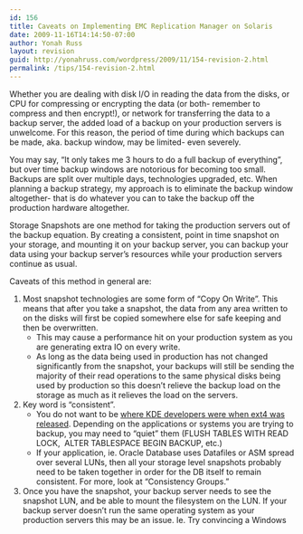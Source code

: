 ```yaml
---
id: 156
title: Caveats on Implementing EMC Replication Manager on Solaris
date: 2009-11-16T14:14:50-07:00
author: Yonah Russ
layout: revision
guid: http://yonahruss.com/wordpress/2009/11/154-revision-2.html
permalink: /tips/154-revision-2.html
---
```

Whether you are dealing with disk I/O in reading the data from the disks, or CPU for compressing or encrypting the data (or both- remember to compress and then encrypt!), or network for transferring the data to a backup server, the added load of a backup on your production servers is unwelcome. For this reason, the period of time during which backups can be made, aka. backup window, may be limited- even severely.

You may say, &#8220;It only takes me 3 hours to do a full backup of everything&#8221;, but over time backup windows are notorious for becoming too small. Backups are split over multiple days, technologies upgraded, etc. When planning a backup strategy, my approach is to eliminate the backup window altogether- that is do whatever you can to take the backup off the production hardware altogether.

Storage Snapshots are one method for taking the production servers out of the backup equation. By creating a consistent, point in time snapshot on your storage, and mounting it on your backup server, you can backup your data using your backup server&#8217;s resources while your production servers continue as usual.

Caveats of this method in general are:

  1. Most snapshot technologies are some form of &#8220;Copy On Write&#8221;. This means that after you take a snapshot, the data from any area written to on the disks will first be copied somewhere else for safe keeping and then be overwritten. 
      * This may cause a performance hit on your production system as you are generating extra IO on every write.
      * As long as the data being used in production has not changed significantly from the snapshot, your backups will still be sending the majority of their read operations to the same physical disks being used by production so this doesn&#8217;t relieve the backup load on the storage as much as it relieves the load on the servers.
  2. Key word is &#8220;consistent&#8221;. 
      * You do not want to be <a rel="nofollow" href="https://bugs.edge.launchpad.net/ubuntu/+source/linux/+bug/317781">where KDE developers were when ext4 was released</a>. Depending on the applications or systems you are trying to backup, you may need to &#8220;quiet&#8221; them (FLUSH TABLES WITH READ LOCK,  ALTER TABLESPACE <tablespacename> BEGIN BACKUP, etc.)
      * If your application, ie. Oracle Database uses Datafiles or ASM spread over several LUNs, then all your storage level snapshots probably need to be taken together in order for the DB itself to remain consistent. For more, look at &#8220;Consistency Groups.&#8221;
  3. Once you have the snapshot, your backup server needs to see the snapshot LUN, and be able to mount the filesystem on the LUN. If your backup server doesn&#8217;t run the same operating system as your production servers this may be an issue. Ie. Try convincing a Windows